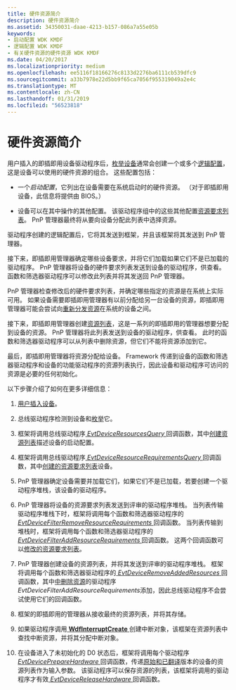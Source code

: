 ```yaml
---
title: 硬件资源简介
description: 硬件资源简介
ms.assetid: 34350031-daae-4213-b157-086a7a55e05b
keywords:
- 启动配置 WDK KMDF
- 逻辑配置 WDK KMDF
- 有关硬件资源的硬件资源 WDK KMDF
ms.date: 04/20/2017
ms.localizationpriority: medium
ms.openlocfilehash: ee5116f18166276c8133d2276ba6111cb539dfc9
ms.sourcegitcommit: a33b7978e22d5bb9f65ca7056f955319049a2e4c
ms.translationtype: MT
ms.contentlocale: zh-CN
ms.lasthandoff: 01/31/2019
ms.locfileid: "56523818"
---
```

# <a name="introduction-to-hardware-resources"></a>硬件资源简介


用户插入的即插即用设备驱动程序后，[枚举设备](enumerating-the-devices-on-a-bus.md)通常会创建一个或多个[逻辑配置](https://msdn.microsoft.com/library/windows/hardware/ff547012#ddk-logical-configurations-kg)，这是设备可以使用的硬件资源的组合。 这些配置包括：

-   一个*启动配置*，它列出在设备需要在系统启动时的硬件资源。 （对于即插即用设备，此信息将提供由 BIOS。）

-   设备可以在其中操作的其他配置。 该驱动程序组中的这些其他配置[资源要求列表](https://msdn.microsoft.com/library/windows/hardware/ff547012)。 PnP 管理器最终将从要向设备分配此列表中选择资源。

驱动程序创建的逻辑配置后，它将其发送到框架，并且该框架将其发送到 PnP 管理器。

接下来，即插即用管理器确定哪些设备要求，并将它们加载如果它们不是已加载的驱动程序。 PnP 管理器将设备的硬件要求列表发送到设备的驱动程序，供查看。 函数和筛选器驱动程序可以修改此列表并将其发送回 PnP 管理器。

PnP 管理器检查修改后的硬件要求列表，并确定哪些指定的资源是在系统上实际可用。 如果设备需要即插即用管理器有以前分配给另一台设备的资源，即插即用管理器可能会尝试向[重新分发资源](handling-requests-to-stop-a-device.md#redistributing-resources)在系统的设备之间。

接下来，即插即用管理器创建[资源列表](https://msdn.microsoft.com/library/windows/hardware/ff547012)，这是一系列的即插即用的管理器想要分配到设备的资源。 PnP 管理器将此列表发送到设备的驱动程序，供查看。 此时的函数和筛选器驱动程序可以从列表中删除资源，但它们不能将资源添加到它。

最后，即插即用管理器将资源分配给设备。 Framework 传递到设备的函数和筛选器驱动程序和设备的功能驱动程序的资源列表执行，因此设备和驱动程序可访问的资源是必要的任何初始化。

以下步骤介绍了如何在更多详细信息：

1.  [用户插入设备](a-user-plugs-in-a-device.md)。

2.  总线驱动程序检测到设备和[枚举](enumerating-the-devices-on-a-bus.md)它。

3.  框架将调用总线驱动程序[ *EvtDeviceResourcesQuery* ](https://msdn.microsoft.com/library/windows/hardware/ff540895)回调函数，其中[创建资源列表](creating-a-resource-list-for-a-boot-configuration.md)描述设备的启动配置。

4.  框架将调用总线驱动程序[ *EvtDeviceResourceRequirementsQuery* ](https://msdn.microsoft.com/library/windows/hardware/ff540894)回调函数，其中[创建的资源要求列表](creating-a-resource-requirements-list.md)设备。

5.  PnP 管理器确定设备需要并加载它们，如果它们不是已加载，若要创建一个驱动程序堆栈，该设备的驱动程序。

6.  PnP 管理器将设备的资源要求列表发送到评审的驱动程序堆栈。 当列表传输驱动程序堆栈下时，框架将调用每个函数和筛选器驱动程序的[ *EvtDeviceFilterRemoveResourceRequirements* ](https://msdn.microsoft.com/library/windows/hardware/ff540872)回调函数。 当列表传输到堆栈时，框架将调用每个函数和筛选器驱动程序的[ *EvtDeviceFilterAddResourceRequirements* ](https://msdn.microsoft.com/library/windows/hardware/ff540870)回调函数。 这两个回调函数可以[修改的资源要求列表](modifying-a-resource-requirements-list.md)。

7.  PnP 管理器创建设备的资源列表，并将其发送到评审的驱动程序堆栈。 框架将调用每个函数和筛选器驱动程序的[ *EvtDeviceRemoveAddedResources* ](https://msdn.microsoft.com/library/windows/hardware/ff540892)回调函数，其中[中删除资源](modifying-a-resource-list.md)的驱动程序*EvtDeviceFilterAddResourceRequirements*添加，因此总线驱动程序不会尝试使用它们的回调函数。

8.  框架的即插即用的管理器从接收最终的资源列表，并将其存储。

9.  如果驱动程序调用[ **WdfInterruptCreate** ](https://msdn.microsoft.com/library/windows/hardware/ff547345)创建中断对象，该框架在资源列表中查找中断资源，并将其分配中断对象。

10. 在设备进入了未初始化的 D0 状态后，框架将调用每个驱动程序[ *EvtDevicePrepareHardware* ](https://msdn.microsoft.com/library/windows/hardware/ff540880)回调函数，传递[原始和已翻译](raw-and-translated-resources.md)版本的设备的资源列表作为输入参数。 该驱动程序可以保存资源的列表，该框架将调用的驱动程序才有效[ *EvtDeviceReleaseHardware* ](https://msdn.microsoft.com/library/windows/hardware/ff540890)回调函数。

 

 





